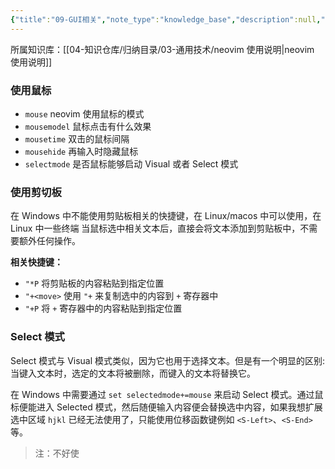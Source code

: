 ```yaml
---
{"title":"09-GUI相关","note_type":"knowledge_base","description":null,"tags":["开发工具","neovim"],"create_time":"2024-08-13","update_time":"2025-02-19","dg-home":false,"dg-publish":true,"aliase":[],"root":"neovim 使用说明","permalink":"/04-知识仓库/知识单元/03-通用技术/neovim 使用说明/09-GUI相关/","dgPassFrontmatter":true,"noteIcon":"","created":"2024-08-13","updated":"2025-02-19"}
---
```



所属知识库：[[04-知识仓库/归纳目录/03-通用技术/neovim 使用说明\|neovim 使用说明]]

### 使用鼠标

- `mouse` neovim 使用鼠标的模式
- `mousemodel` 鼠标点击有什么效果
- `mousetime` 双击的鼠标间隔
- `mousehide` 再输入时隐藏鼠标
- `selectmode` 是否鼠标能够启动 Visual 或者 Select 模式

### 使用剪切板

在 Windows 中不能使用剪贴板相关的快捷键，在 Linux/macos 中可以使用，在 Linux 中一些终端 当鼠标选中相关文本后，直接会将文本添加到剪贴板中，不需要额外任何操作。

**相关快捷键：**

- `"*P` 将剪贴板的内容粘贴到指定位置
- `"+<move>` 使用 `"+` 来复制选中的内容到 `+` 寄存器中
- `"+P` 将 `+` 寄存器中的内容粘贴到指定位置

### Select 模式

Select 模式与 Visual 模式类似，因为它也用于选择文本。但是有一个明显的区别: 当键入文本时，选定的文本将被删除，而键入的文本将替换它。

在 Windows 中需要通过 `set selectedmode+=mouse` 来启动 Select 模式。通过鼠标便能进入 Selected 模式，然后随便输入内容便会替换选中内容，如果我想扩展选中区域 `hjkl` 已经无法使用了，只能使用位移函数键例如 `<S-Left>`、`<S-End>` 等。

> 注：不好使
